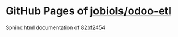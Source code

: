 GitHub Pages of [jobiols/odoo-etl](https://github.com/jobiols/odoo-etl.git)
===
Sphinx html documentation of [82bf2454](https://github.com/jobiols/odoo-etl/tree/82bf245493f34c80c182cda9b1fb0ef73dfcc2ce)

